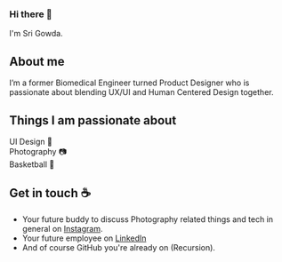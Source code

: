 ### Hi there 👋
I'm Sri Gowda. 

## About me

I’m a former Biomedical Engineer turned Product Designer who is <br /> passionate about blending UX/UI and Human Centered Design together. 


## Things I am passionate about

UI Design :iphone:
<br />
Photography :camera:
<br />
Basketball :basketball:

## Get in touch :coffee:

- Your future buddy to discuss Photography related things and tech in general on [Instagram](https://instagram.com/sri.go).
- Your future employee on [LinkedIn](https://www.linkedin.com/in/sri-go)
- And of course GitHub you're already on (Recursion).

<!--
**sri-go/sri-go** is a ✨ _special_ ✨ repository because its `README.md` (this file) appears on your GitHub profile.

Here are some ideas to get you started:

- 🔭 I’m currently working on ...
- 🌱 I’m currently learning ...
- 👯 I’m looking to collaborate on ...
- 🤔 I’m looking for help with ...
- 💬 Ask me about ...
- 📫 How to reach me: ...
- 😄 Pronouns: ...
- ⚡ Fun fact: ...
-->
